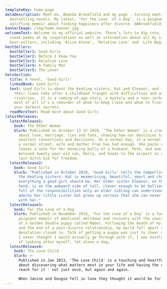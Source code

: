 ```yaml
---
templateKey: home-page
metaDescription: Meet me, Amanda Brookfield and my page - turning emotional
  bestselling novels. My latest, ‘For the Love  of a Dog’, is a poignant,
  uplifting memoir about finding happiness after divorce. @ABrookfield1
bannerImage: /img/home-banner.jpg
welcomeText: Welcome to my official website. There’s lots to dip into, with
  sneak-peeks at my inspirations as well as information about all my sixteen
  best-sellers, including 'Alice Alone', 'Relative Love' and 'Life Begins'.
bestSellers:
  bestSeller1: Good Girls
  bestSeller2: Before I Knew You
  bestSeller3: Relative Love
  bestSeller4: A Family Man
  bestSeller5: The Lover
heroSection:
  title: A novel, 'Good Girls'
  linkedBook: Good Girls
  text: Good Girls is about the Keating sisters, Kat and Eleanor, and the turns
    their lives take after a childhood fraught with difficulties and adolescent
    rivalries.  It is a coming-of-age story, a mystery and a tear-jerker. But
    most of all it’s a reminder of whom to keep close and whom to trust with
    your darkest secrets.
  readMoreText: Read more about Good Girls
latestReleases:
  latestRelease1:
    book: The Other Woman
    blurb: Published on October 13 th 2020, ‘The Other Woman’ is a crackling story
      about love, marriage, lies and fate, showing how our destinies turn on the
      smallest connections and decisions. On a normal day, in a normal house, on
      a normal street, wife and mother Fran has had enough. She packs a case,
      leaves a note for her menacing bully of a husband, Pete, and one for her
      beloved twenty-year-old son, Harry, and heads to the airport in a
      last-ditch bid for freedom.
  latestRelease2:
    book: Good Girls
    blurb: "Published in October 2019, 'Good Girls' tells the compelling story of
      the Keating sisters: Kat is mesmerising, beautiful, smart and charming -
      everything a good girl should be. Her elder sister Eleanor, on the other
      hand, is on the awkward side of tall, clever enough to be bullied, and
      full of the responsibilities only an older sibling can understand. She
      adores her little sister but grows up certain that she can never compete
      with her."
  latestRelease3:
    book: For the Love of a Dog
    blurb: Published in November 2018, 'For the Love of a Dog' is a funny and
      poignant memoir of emotional meltdown and recovery with the unwitting aid
      of a Golden Doodle puppy called Mabel. Following the death of my mother
      and the end of a post-divorce relationship, my world fell apart and
      desolation closed in. Talk of getting a puppy was just to cheer myself up.
      I never thought I would actually go through with it; I was barely capable
      of looking after myself, let alone a dog…
  latestRelease4:
    book: The Love Child
    blurb: >-
      Published in Jan 2013, 'The Love Child' is a touching and heartfelt story
      about discovering what matters most in your life and having the courage to
      reach for it - not just once, but again and again.

      When Janine and Dougie fell in love they thought it would be for ever. Fifteen years later their relationship is well and truly over, their daughter Stevie their one remaining connection...
---
```

